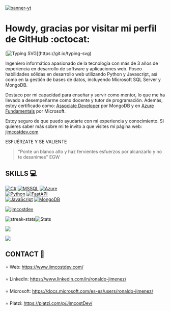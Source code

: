 [![banner-yt](https://user-images.githubusercontent.com/53100460/254561844-6471bed7-ba32-4d66-b05f-007da9a95620.jpg)](https://www.youtube.com/@ronaldo-jimenez)

# Howdy, gracias por visitar mi perfil de GitHub :octocat:
<!-- Introducción y descripción personal -->
[![Typing SVG](https://readme-typing-svg.demolab.com?font=Fira+Code&pause=1000&color=1B82AB&random=false&width=435&lines=Hola+👋🏻+soy+Ronaldo+Jim%C3%A9nez%2C+;Software+Developer.)](https://git.io/typing-svg)

Ingeniero informático apasionado de la tecnología con más de 3 años de experiencia en desarrollo de software y aplicaciones web. Poseo habilidades sólidas en desarrollo web utilizando Python y Javascript, así como en la gestión de bases de datos, incluyendo Microsoft SQL Server y MongoDB. 

Destaco por mi capacidad para enseñar y servir como mentor, lo que me ha llevado a desempeñarme como docente y tutor de programación. Además, estoy certificado como: [Associate Developer](https://www.credly.com/badges/e537a319-3e5b-456a-ac82-31c04834f30a/linked_in?t=sc5tk4) por MongoDB y en [Azure Fundamentals](https://www.credly.com/badges/e8c1f177-3d1f-4496-9461-1b468ed30b4b/linked_in?t=rpev2s) por Microsoft.

Estoy seguro de que puedo ayudarte con mi experiencia y conocimiento. Si quieres saber más sobre mi te invito a que visites mi página web: [jimcostdev.com](https://www.jimcostdev.com/)

ESFUÉRZATE Y SE VALIENTE

> "Ponte un blanco alto y haz fervientes esfuerzos por alcanzarlo y no te desanimes" EGW 

## SKILLS :computer:

<!-- Escudos de habilidades y tecnologías -->
[![C#](https://img.shields.io/badge/.NET-5c2992?style=for-the-badge&logo=dotnet&logoColor=white&labelColor=101010)]()
[![MSSQL](https://img.shields.io/badge/SQL%20Server-df0527?style=for-the-badge&logo=microsoft-sql-server&logoColor=white&labelColor=101010)]()
[![Azure](https://img.shields.io/badge/Azure-39ccf4?style=for-the-badge&logo=microsoft-azure&logoColor=white&labelColor=101010)]()
</br>
[![Python](https://img.shields.io/badge/Python-1f425f?style=for-the-badge&logo=python&logoColor=white&labelColor=101010)]()
[![FastAPI](https://img.shields.io/badge/FastAPI-059487?style=for-the-badge&logo=fastapi&logoColor=white&labelColor=101010)](https://fastapi.tiangolo.com/)
</br>
[![JavaScript](https://img.shields.io/badge/JavaScript-F7DF1E?style=for-the-badge&logo=javascript&logoColor=white&labelColor=101010)]()
[![MongoDB](https://img.shields.io/badge/MongoDB-116149?style=for-the-badge&logo=mongodb&logoColor=white&labelColor=101010)]()
</br>


<!-- Trofeos y estadísticas de GitHub -->
<p align="left"> <a href="https://github.com/ryo-ma/github-profile-trophy"><img src="https://github-profile-trophy.vercel.app/?username=JimcostDev&&theme=github_dark" alt="jimcostdev" /></a> </p>

<!-- stats and streak-stats -->
<div style="display: flex; flex-direction: row;">
  <img src="https://github-readme-streak-stats.herokuapp.com/?user=JimcostDev&theme=github_dark" alt="streak-stats">
  <img src="https://github-profile-summary-cards.vercel.app/api/cards/stats?username=JimcostDev&theme=github_dark" alt="Stats">
</div>

<!-- top langs -->
![](https://github-readme-stats.vercel.app/api/top-langs?username=JimcostDev&show_icons=true&locale=en&layout=compact&theme=github_dark) 

<!-- profile-views -->
![](https://komarev.com/ghpvc/?username=JimcostDev)

## CONTACT :handshake:

<!-- Enlaces de contacto -->
:star:  Web: https://www.jimcostdev.com/

:star:  LinkedIn: https://www.linkedin.com/in/ronaldo-jimenez/

:star: Microsoft: https://docs.microsoft.com/es-es/users/ronaldo-jimenez/

:star: Platzi: https://platzi.com/p/JimcostDev/
